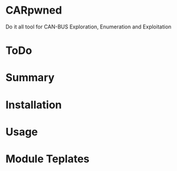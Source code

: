 # CARpwned
Do it all tool for CAN-BUS Exploration, Enumeration and Exploitation

# ToDo

# Summary

# Installation

# Usage

# Module Teplates
